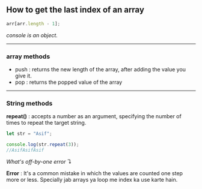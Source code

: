 ## How to get the last index of an array

```js
arr[arr.length - 1];
```

_console is an object._

---

### array methods

<ul>
<li>
push : returns the new length of the array, after adding the value you give it.
</li>

<li>
pop : returns the popped value of the array
</li>
</ul>

---

### String methods

**repeat()** : accepts a number as an argument, specifying the number of times to repeat the target string.

```js
let str = "Asif";

console.log(str.repeat(3));
//AsifAsifAsif
```

_What's off-by-one error_ ↴

**Error** : It's a common mistake in which the values are counted one step more or less. Specially jab arrays ya loop me index ka use karte hain.
